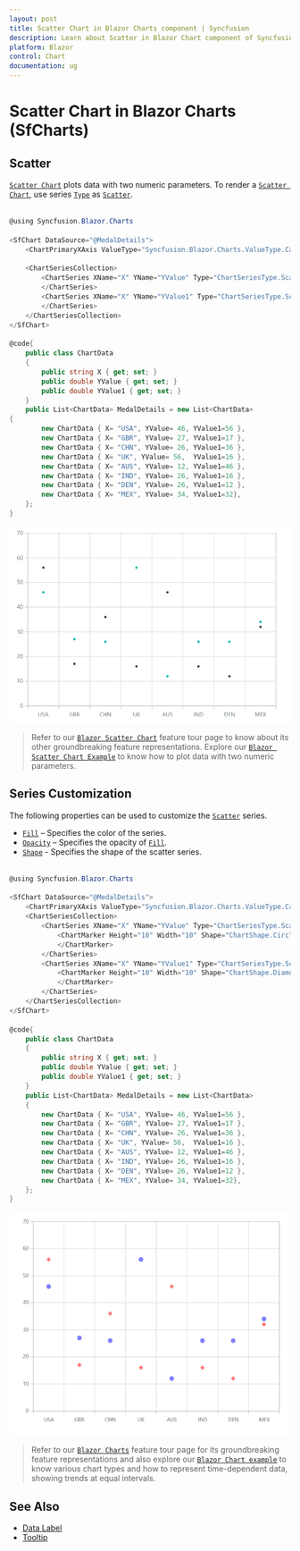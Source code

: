 ```yaml
---
layout: post
title: Scatter Chart in Blazor Charts component | Syncfusion
description: Learn about Scatter in Blazor Chart component of Syncfusion, and more details.
platform: Blazor
control: Chart
documentation: ug
---
```


# Scatter Chart in Blazor Charts (SfCharts)

## Scatter

[`Scatter Chart`](https://www.syncfusion.com/blazor-components/blazor-charts/chart-types/scatter-chart) plots data with two numeric parameters. To render a [`Scatter Chart`](https://www.syncfusion.com/blazor-components/blazor-charts/chart-types/scatter-chart), use series [`Type`](https://help.syncfusion.com/cr/blazor/Syncfusion.Blazor~Syncfusion.Blazor.Charts.ChartSeries~Type.html) as [`Scatter`](https://help.syncfusion.com/cr/blazor/Syncfusion.Blazor.Charts.ChartSeriesType.html#Syncfusion_Blazor_Charts_ChartSeriesType_Scatter).

```csharp

@using Syncfusion.Blazor.Charts

<SfChart DataSource="@MedalDetails">
    <ChartPrimaryXAxis ValueType="Syncfusion.Blazor.Charts.ValueType.Category"></ChartPrimaryXAxis>

    <ChartSeriesCollection>
        <ChartSeries XName="X" YName="YValue" Type="ChartSeriesType.Scatter">
        </ChartSeries>
        <ChartSeries XName="X" YName="YValue1" Type="ChartSeriesType.Scatter">
        </ChartSeries>
    </ChartSeriesCollection>
</SfChart>

@code{
    public class ChartData
    {
        public string X { get; set; }
        public double YValue { get; set; }
        public double YValue1 { get; set; }
    }
    public List<ChartData> MedalDetails = new List<ChartData>
{
        new ChartData { X= "USA", YValue= 46, YValue1=56 },
        new ChartData { X= "GBR", YValue= 27, YValue1=17 },
        new ChartData { X= "CHN", YValue= 26, YValue1=36 },
        new ChartData { X= "UK", YValue= 56,  YValue1=16 },
        new ChartData { X= "AUS", YValue= 12, YValue1=46 },
        new ChartData { X= "IND", YValue= 26, YValue1=16 },
        new ChartData { X= "DEN", YValue= 26, YValue1=12 },
        new ChartData { X= "MEX", YValue= 34, YValue1=32},
    };
}

```

![Scatter Charts](../images/chart-types-images/scatter.png)

> Refer to our [`Blazor Scatter Chart`](https://www.syncfusion.com/blazor-components/blazor-charts/chart-types/scatter-chart) feature tour page to know about its other groundbreaking feature representations. Explore our [`Blazor Scatter Chart Example`](https://blazor.syncfusion.com/demos/chart/scatter?theme=bootstrap4) to know how to plot data with two numeric parameters.

## Series Customization

The following properties can be used to customize the [`Scatter`](https://help.syncfusion.com/cr/blazor/Syncfusion.Blazor.Charts.ChartSeriesType.html#Syncfusion_Blazor_Charts_ChartSeriesType_Scatter) series.

* [`Fill`](https://help.syncfusion.com/cr/blazor/Syncfusion.Blazor.Charts.ChartSeries.html#Syncfusion_Blazor_Charts_ChartSeries_Fill) – Specifies the color of the series.
* [`Opacity`](https://help.syncfusion.com/cr/blazor/Syncfusion.Blazor.Charts.ChartSeries.html#Syncfusion_Blazor_Charts_ChartSeries_Opacity) – Specifies the opacity of [`Fill`](https://help.syncfusion.com/cr/blazor/Syncfusion.Blazor.Charts.ChartSeries.html#Syncfusion_Blazor_Charts_ChartSeries_Fill).
* [`Shape`](https://help.syncfusion.com/cr/blazor/Syncfusion.Blazor.Charts.ChartShape.html) - Specifies the shape of the scatter series.

```csharp

@using Syncfusion.Blazor.Charts

<SfChart DataSource="@MedalDetails">
    <ChartPrimaryXAxis ValueType="Syncfusion.Blazor.Charts.ValueType.Category"></ChartPrimaryXAxis>
    <ChartSeriesCollection>
        <ChartSeries XName="X" YName="YValue" Type="ChartSeriesType.Scatter" Fill="blue" Opacity="0.5">
            <ChartMarker Height="10" Width="10" Shape="ChartShape.Circle">
            </ChartMarker>
        </ChartSeries>
        <ChartSeries XName="X" YName="YValue1" Type="ChartSeriesType.Scatter" Fill="red" Opacity="0.5">
            <ChartMarker Height="10" Width="10" Shape="ChartShape.Diamond">
            </ChartMarker>
        </ChartSeries>
    </ChartSeriesCollection>
</SfChart>

@code{
    public class ChartData
    {
        public string X { get; set; }
        public double YValue { get; set; }
        public double YValue1 { get; set; }
    }
    public List<ChartData> MedalDetails = new List<ChartData>
	{
        new ChartData { X= "USA", YValue= 46, YValue1=56 },
        new ChartData { X= "GBR", YValue= 27, YValue1=17 },
        new ChartData { X= "CHN", YValue= 26, YValue1=36 },
        new ChartData { X= "UK", YValue= 56,  YValue1=16 },
        new ChartData { X= "AUS", YValue= 12, YValue1=46 },
        new ChartData { X= "IND", YValue= 26, YValue1=16 },
        new ChartData { X= "DEN", YValue= 26, YValue1=12 },
        new ChartData { X= "MEX", YValue= 34, YValue1=32},
    };
}

```

![Custom Scatter Charts](../images/chart-types-images/custom-scatter.png)

> Refer to our [`Blazor Charts`](https://www.syncfusion.com/blazor-components/blazor-charts) feature tour page for its groundbreaking feature representations and also explore our [`Blazor Chart example`](https://blazor.syncfusion.com/demos/chart/line?theme=bootstrap4) to know various chart types and how to represent time-dependent data, showing trends at equal intervals.

## See Also

* [Data Label](../data-labels)
* [Tooltip](../tool-tip)